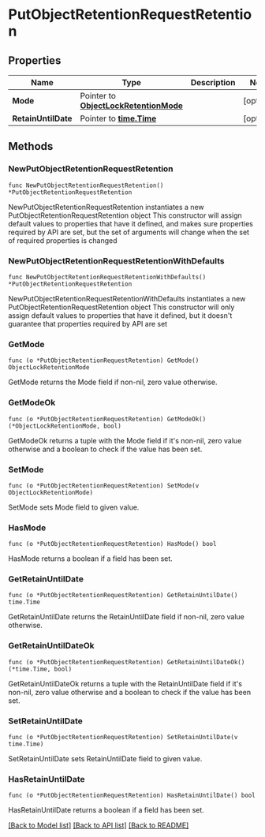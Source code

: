 # PutObjectRetentionRequestRetention

## Properties

Name | Type | Description | Notes
------------ | ------------- | ------------- | -------------
**Mode** | Pointer to [**ObjectLockRetentionMode**](ObjectLockRetentionMode.md) |  | [optional] 
**RetainUntilDate** | Pointer to [**time.Time**](time.Time.md) |  | [optional] 

## Methods

### NewPutObjectRetentionRequestRetention

`func NewPutObjectRetentionRequestRetention() *PutObjectRetentionRequestRetention`

NewPutObjectRetentionRequestRetention instantiates a new PutObjectRetentionRequestRetention object
This constructor will assign default values to properties that have it defined,
and makes sure properties required by API are set, but the set of arguments
will change when the set of required properties is changed

### NewPutObjectRetentionRequestRetentionWithDefaults

`func NewPutObjectRetentionRequestRetentionWithDefaults() *PutObjectRetentionRequestRetention`

NewPutObjectRetentionRequestRetentionWithDefaults instantiates a new PutObjectRetentionRequestRetention object
This constructor will only assign default values to properties that have it defined,
but it doesn't guarantee that properties required by API are set

### GetMode

`func (o *PutObjectRetentionRequestRetention) GetMode() ObjectLockRetentionMode`

GetMode returns the Mode field if non-nil, zero value otherwise.

### GetModeOk

`func (o *PutObjectRetentionRequestRetention) GetModeOk() (*ObjectLockRetentionMode, bool)`

GetModeOk returns a tuple with the Mode field if it's non-nil, zero value otherwise
and a boolean to check if the value has been set.

### SetMode

`func (o *PutObjectRetentionRequestRetention) SetMode(v ObjectLockRetentionMode)`

SetMode sets Mode field to given value.

### HasMode

`func (o *PutObjectRetentionRequestRetention) HasMode() bool`

HasMode returns a boolean if a field has been set.

### GetRetainUntilDate

`func (o *PutObjectRetentionRequestRetention) GetRetainUntilDate() time.Time`

GetRetainUntilDate returns the RetainUntilDate field if non-nil, zero value otherwise.

### GetRetainUntilDateOk

`func (o *PutObjectRetentionRequestRetention) GetRetainUntilDateOk() (*time.Time, bool)`

GetRetainUntilDateOk returns a tuple with the RetainUntilDate field if it's non-nil, zero value otherwise
and a boolean to check if the value has been set.

### SetRetainUntilDate

`func (o *PutObjectRetentionRequestRetention) SetRetainUntilDate(v time.Time)`

SetRetainUntilDate sets RetainUntilDate field to given value.

### HasRetainUntilDate

`func (o *PutObjectRetentionRequestRetention) HasRetainUntilDate() bool`

HasRetainUntilDate returns a boolean if a field has been set.


[[Back to Model list]](../README.md#documentation-for-models) [[Back to API list]](../README.md#documentation-for-api-endpoints) [[Back to README]](../README.md)


